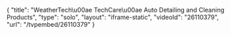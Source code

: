 {
    "title": "WeatherTech\u00ae TechCare\u00ae Auto Detailing and Cleaning Products",
    "type": "solo",
    "layout": "iframe-static",
    "videoId": "26110379",
    "url": "\/tvpembed\/26110379"
}